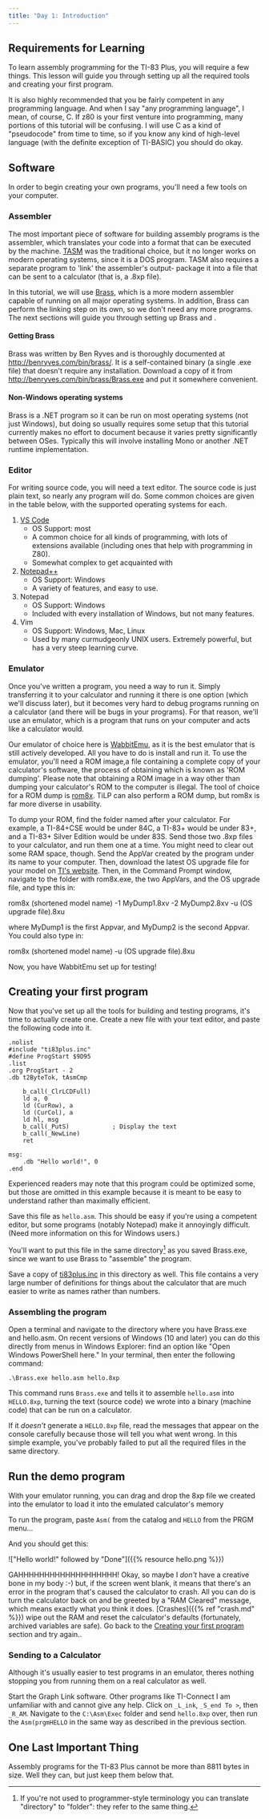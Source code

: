 ```yaml
---
title: "Day 1: Introduction"
---
```


## Requirements for Learning

To learn assembly programming for the TI-83 Plus, you will require a few
things. This lesson will guide you through setting up all the required tools
and creating your first program.

It is also highly recommended that you be fairly competent in any programming
language. And when I say "any programming language", I mean, of course, C. If
z80 is your first venture into programming, many portions of this tutorial
will be confusing. I will use C as a kind of "pseudocode" from time to time,
so if you know any kind of high-level language (with the definite exception of
TI-BASIC) you should do okay.

## Software

In order to begin creating your own programs, you'll need a few tools on your
computer.

### Assembler

The most important piece of software for building assembly programs is the
assembler, which translates your code into a format that can be executed by
the machine.
[TASM](http://www.ticalc.org/archives/files/fileinfo/15/1504.html) was the
traditional choice, but it no longer works on modern operating systems, since
it is a DOS program. TASM also requires a separate program to 'link' the
assembler's output- package it into a file that can be sent to a calculator
(that is, a .8xp file).

In this tutorial, we will use [Brass](http://www.benryves.com/bin/brass/),
which is a more modern assembler capable of running on all major operating
systems. In addition, Brass can perform the linking step on its own, so we
don't need any more programs. The next sections will guide you through setting
up Brass and .

#### Getting Brass

Brass was written by Ben Ryves and is thoroughly documented at
http://benryves.com/bin/brass/. It is a self-contained binary (a single .exe
file) that doesn't require any installation. Download a copy of it from
http://benryves.com/bin/brass/Brass.exe and put it somewhere convenient.

#### Non-Windows operating systems

Brass is a .NET program so it can be run on most operating systems (not just
Windows), but doing so usually requires some setup that this tutorial currently
makes no effort to document because it varies pretty significantly between
OSes. Typically this will involve installing Mono or another .NET runtime
implementation.

### Editor

For writing source code, you will need a text editor. The source code is just
plain text, so nearly any program will do. Some common choices are given in
the table below, with the supported operating systems for each.

1. [VS Code](https://code.visualstudio.com/)
    - OS Support: most
    - A common choice for all kinds of programming, with lots of extensions
       available (including ones that help with programming in Z80).
    - Somewhat complex to get acquainted with
2. [Notepad++](https://notepad-plus-plus.org/)
    - OS Support: Windows
    - A variety of features, and easy to use. 
3. Notepad
    - OS Support: Windows
    - Included with every installation of Windows, but not many features.
4. Vim
    - OS Support: Windows, Mac, Linux
    - Used by many curmudgeonly UNIX users. Extremely powerful, but has a very
       steep learning curve.

### Emulator

Once you've written a program, you need a way to run it. Simply transferring
it to your calculator and running it there is one option (which we'll discuss
later), but it becomes very hard to debug programs running on a calculator
(and there will be bugs in your programs). For that reason, we'll use an
emulator, which is a program that runs on your computer and acts like a
calculator would.

Our emulator of choice here is [WabbitEmu](https://wabbit.codeplex.com/), as
it is the best emulator that is still actively developed. All you have to do
is install and run it. To use the emulator, you'll need a ROM image,a file
containing a complete copy of your calculator's software, the process of
obtaining which is known as 'ROM dumping'. Please note that obtaining a ROM
image in a way other than dumping your calculator's ROM to the computer is
illegal. The tool of choice for a ROM dump is [rom8x](http://www.ticalc.org/archives/files/fileinfo/373/37341.html).
TiLP can also perform a ROM dump, but rom8x is far more diverse in usability.

To dump your ROM, find the folder named after your calculator. For example, a
TI-84+CSE would be under 84C, a TI-83+ would be under 83+, and a TI-83+ Silver
Edition would be under 83S. Send those two .8xp files to your calculator, and
run them one at a time. You might need to clear out some RAM space, though.
Send the AppVar created by the program under its name to your computer. Then,
download the latest OS upgrade file for your model on [TI's website](http://education.ti.com/).
Then, in the Command Prompt window, navigate to the folder with rom8x.exe,
the two AppVars, and the OS upgrade file, and type this in:

rom8x (shortened model name) -1 MyDump1.8xv -2 MyDump2.8xv -u (OS upgrade file).8xu

where MyDump1 is the first Appvar, and MyDump2 is the second Appvar.
You could also type in:

rom8x (shortened model name) -u (OS upgrade file).8xu

Now, you have WabbitEmu set up for testing!

## Creating your first program

Now that you've set up all the tools for building and testing programs, it's
time to actually create one. Create a new file with your text editor, and
paste the following code into it.

```z80
.nolist
#include "ti83plus.inc"
#define ProgStart $9D95
.list
.org ProgStart - 2
.db t2ByteTok, tAsmCmp

    b_call(_ClrLCDFull)
    ld a, 0
    ld (CurRow), a
    ld (CurCol), a
    ld hl, msg
    b_call(_PutS)            ; Display the text
    b_call(_NewLine)
    ret

msg:
    .db "Hello world!", 0
.end
```

Experienced readers may note that this program could be optimized some, but
those are omitted in this example because it is meant to be easy to understand
rather than maximally efficient.

Save this file as `hello.asm`. This should be easy if you're using a competent
editor, but some programs (notably Notepad) make it annoyingly difficult. (Need
more information on this for Windows users.)

You'll want to put this file in the same directory[^directory] as you saved
Brass.exe, since we want to use Brass to "assemble" the program.

[^directory]: If you're not used to programmer-style terminology you can translate
    "directory" to "folder": they refer to the same thing.

Save a copy of [ti83plus.inc](../stuff/ti83plus.inc) in this directory as well.
This file contains a very large number of definitions for things about the
calculator that are much easier to write as names rather than numbers.

### Assembling the program

Open a terminal and navigate to the directory where you have Brass.exe
and hello.asm. On recent versions of Windows (10 and later) you can do this
directly from menus in Windows Explorer: find an option like "Open Windows
PowerShell here." In your terminal, then enter the following command:

```
.\Brass.exe hello.asm hello.8xp
```

This command runs `Brass.exe` and tells it to assemble `hello.asm` into
`HELLO.8xp`, turning the text (source code) we wrote into a binary
(machine code) that can be run on a calculator.

If it *doesn't* generate
a `HELLO.8xp` file, read the messages that appear on the console carefully
because those will tell you what went wrong. In this simple example, you've
probably failed to put all the required files in the same directory.

## Run the demo program

With your emulator running, you can drag and drop the 8xp file we created
into the emulator to load it into the emulated calculator's memory

To run the program, paste `Asm(` from the catalog and `HELLO` from the PRGM
menu...

And you should get this:

!["Hello world!" followed by "Done"]({{% resource hello.png %}})

GAHHHHHHHHHHHHHHHHHHH! Okay, so maybe I _don't_ have a creative bone in my
body :-) but, if the screen went blank, it means that there's an error in the
program that's caused the calculator to crash. All you can do is turn the
calculator back on and be greeted by a "RAM Cleared" message, which means
exactly what you think it does. [Crashes]({{% ref "crash.md" %}}) wipe out the RAM
and reset the calculator's defaults (fortunately, archived variables are
safe). Go back to the [Creating your first program](#creating-your-first-program)
section and try again..

### Sending to a Calculator

Although it's usually easier to test programs in an emulator, theres nothing
stopping you from running them on a real calculator as well.

Start the Graph Link software. Other programs like TI-Connect I am unfamiliar
with and cannot give any help. Click on `_L_ink`, `_S_end To >`, then `_R_AM`.
Navigate to the `C:\Asm\Exec` folder and send `hello.8xp` over, then run the
`Asm(prgmHELLO` in the same way as described in the previous section.

## One Last Important Thing

Assembly programs for the TI-83 Plus cannot be more than 8811 bytes in size.
Well they can, but just keep them below that.

